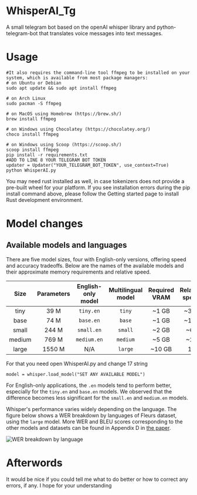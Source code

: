 
# WhisperAI_Tg

A small telegram bot based on the openAI whisper library and python-telegram-bot that translates voice messages into text messages.

# Usage
```pip install git+https://github.com/openai/whisper.git 
#It also requires the command-line tool ffmpeg to be installed on your system, which is available from most package managers:
# on Ubuntu or Debian
sudo apt update && sudo apt install ffmpeg

# on Arch Linux
sudo pacman -S ffmpeg

# on MacOS using Homebrew (https://brew.sh/)
brew install ffmpeg

# on Windows using Chocolatey (https://chocolatey.org/)
choco install ffmpeg

# on Windows using Scoop (https://scoop.sh/)
scoop install ffmpeg
pip install -r requirements.txt 
#ADD TO LINE 8 YOUR TELEGRAM BOT TOKEN
updater = Updater("YOUR_TELEGRAM_BOT_TOKEN", use_context=True)
python WhisperAI.py
```
You may need rust installed as well, in case tokenizers does not provide a pre-built wheel for your platform. If you see installation errors during the pip install command above, please follow the Getting started page to install Rust development environment.
# Model changes
## Available models and languages

There are five model sizes, four with English-only versions, offering speed and accuracy tradeoffs. Below are the names of the available models and their approximate memory requirements and relative speed. 


|  Size  | Parameters | English-only model | Multilingual model | Required VRAM | Relative speed |
|:------:|:----------:|:------------------:|:------------------:|:-------------:|:--------------:|
|  tiny  |    39 M    |     `tiny.en`      |       `tiny`       |     ~1 GB     |      ~32x      |
|  base  |    74 M    |     `base.en`      |       `base`       |     ~1 GB     |      ~16x      |
| small  |   244 M    |     `small.en`     |      `small`       |     ~2 GB     |      ~6x       |
| medium |   769 M    |    `medium.en`     |      `medium`      |     ~5 GB     |      ~2x       |
| large  |   1550 M   |        N/A         |      `large`       |    ~10 GB     |       1x       |

For that you need open WhisperAI.py and change 17 string

```model = whisper.load_model("SET ANY AVAILABLE MODEL")```

For English-only applications, the `.en` models tend to perform better, especially for the `tiny.en` and `base.en` models. We observed that the difference becomes less significant for the `small.en` and `medium.en` models.

Whisper's performance varies widely depending on the language. The figure below shows a WER breakdown by languages of Fleurs dataset, using the `large` model. More WER and BLEU scores corresponding to the other models and datasets can be found in Appendix D in [the paper](https://cdn.openai.com/papers/whisper.pdf).

![WER breakdown by language](language-breakdown.svg)

# Afterwords
It would be nice if you could tell me what to do better or how to correct any errors, if any. I hope for your understanding
